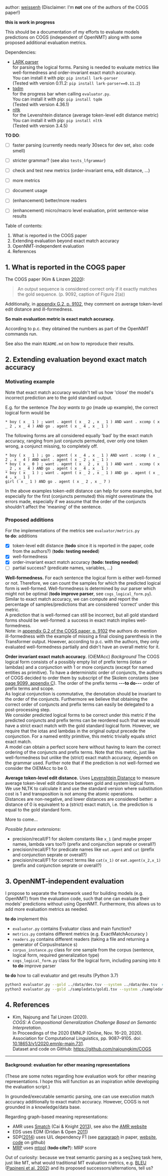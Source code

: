 author: [weissenh](https://github.com/weissenh) (Disclaimer: I'm **not** one of the authors of the COGS paper!)

**this is work in progress**

This should be a documentation of my efforts to evaluate models predictions on 
COGS (independent of OpenNMT) along with some proposed additional evaluation metrics.

Dependencies:
- [LARK parser](https://github.com/lark-parser/lark)  
  for parsing the logical forms. Parsing is needed to evaluate metrics like 
  well-formedness and order-invariant exact match accuracy.  
  You can install it with pip: `pip install lark-parser`  
  (Tested with version 0.11.2: `pip install lark-parser==0.11.2`)
- [tqdm](https://tqdm.github.io/)  
  for the progress bar when calling `evaluator.py`.  
  You can install it with pip: `pip install tqdm`  
  (Tested with version 4.36.1)
- [nltk](https://www.nltk.org/)  
  for the Levenshtein distance (average token-level edit distance metric)  
  You can install it with pip: `pip install nltk`  
  (Tested with version 3.4.5)


**TO DO**:
- [ ] faster parsing (currently needs nearly 30secs for dev set, also: code smell)
- [ ] stricter grammar? (see also `tests_lfgrammar`)
- [ ] check and test new metrics (order-invariant ema, edit distance, ...)
- [ ] more metrics
- [ ] document usage
- [ ] (enhancement) better/more readers
- [ ] (enhancement) micro/macro level evaluation, print sentence-wise results


Table of contents:
1. What is reported in the COGS paper
2. Extending evaluation beyond exact match accuracy
3. OpenNMT-independent evaluation
4. References


## 1. What is reported in the COGS paper

The COGS paper (Kim & Linzen [2020](https://www.aclweb.org/anthology/2020.emnlp-main.731)):

> An output sequence is considered correct only if it exactly matches the gold sequence. 
> (p. 9092, caption of Figure 2(a))

Additionally, in 
[appendix G.2, p. 9102](https://www.aclweb.org/anthology/2020.emnlp-main.731.pdf#page=16), 
they comment on average token-level edit distance and ill-formedness.

**So main evaluation metric is exact match accuracy.**

According to p.c. they obtained the numbers as part of the OpenNMT commands run.

See also the main `README.md` on how to reproduce their results.


## 2. Extending evaluation beyond exact match accuracy

### Motivating example
Note that exact match accuracy wouldn't tell us how 'close' 
the model's incorrect prediction are to the gold standard output.

E.g. for the sentence *The boy wants to go* (made up example), 
the correct logical form would be
```
* boy ( x _ 1 ) ; want . agent ( x _ 2 , x _ 1 ) AND want . xcomp ( x _ 2 , x _ 4 ) AND go . agent ( x _ 4 , x _ 1 )
```
The following forms are all considered equally 'bad' by the exact match accuracy,
ranging from just conjuncts permuted, over only one token wrong, a conjunct missing, to completely off.
```
* boy ( x _ 1 ) ; go . agent ( x _ 4 , x _ 1 ) AND want . xcomp ( x _ 2 , x _ 4 ) AND want . agent ( x _ 2 , x _ 1 )
* boy ( x _ 0 ) ; want . agent ( x _ 2 , x _ 1 ) AND want . xcomp ( x _ 2 , x _ 4 ) AND go . agent ( x _ 4 , x _ 1 )
* boy ( x _ 1 ) ; want . agent ( x _ 2 , x _ 1 ) AND go . agent ( x _ 4 , x _ 1 )
girl ( x _ 1 ) AND go . agent ( x _ 2 , x _ 7 )
```
In the above examples token-edit distance can help for some examples,
but especially for the first (conjuncts permuted) this might overestimate the errors made,
especially if we assume that the order of the conjuncts shouldn't affect the 'meaning' of the sentence.

### Proposed additions

For the implementations of the metrics see `evaluator/metrics.py`  
**to do**: additions
- [x] token-level edit distance (**todo** since it is reported in the paper, code from the authors?) (**todo: testing needed**)
- [x] well-formedness 
- [x] order-invariant exact match accuracy (**todo: testing needed**)
- [ ] partial success? (predicate names, variables, ...)

**Well-formedness.** For each sentence the logical form is either well-formed or not.
Therefore, we can count the samples for which the predicted logical form is well-formed.
Well-formedness is determined by our parser which might not be optimal 
(**todo improve parser**, see `cogs_logical_form.py`).
Similar to exact match accuracy, we can compute and report the percentage of 
samples/predictions that are considered 'correct' under this metric.  
A prediction that is well-formed can still be incorrect, but  all gold standard 
forms should be well-formed: a success in exact match implies well-formedness.  
Note: in [appendix G.2 of the COGS paper, p. 9102](https://www.aclweb.org/anthology/2020.emnlp-main.731.pdf#page=16)
the authors do mention ill-formedness with the example of missing a final 
closing parenthesis in the Transformer output. However, according to p.c. with 
the authors, they only evaluated well-formedness partially and didn't have an 
overall metric for it.  

**Order invariant exact match accuracy.** (OiEMAcc) 
*Background* The COGS logical form consists of a possibly empty list of prefix 
terms (iotas or lambdas) and a conjunction with 1 or more conjuncts 
(except for named entities as primitive).
To have a deterministic order of conjuncts, the authors of COGS decided to order 
them by subscript of the Skolem constants (see 
[page 9099, appendix C](https://www.aclweb.org/anthology/2020.emnlp-main.731.pdf#page=13)).
The order of the prefix terms **---to do---** order of prefix terms and scope.  
As logical conjunction is commutative, the denotation should be invariant to the
order of the conjuncts. Furthermore we believe that obtaining the correct order 
of conjuncts and prefix terms can easily be delegated to a post-processing step.  
We consider predicted logical forms to be correct under this metric if the 
predicted conjuncts and prefix terms can be reordered such that we would have a 
strict exact match with the gold standard logical form. However, we require that
the iotas and lambdas in the original output precede the conjunction.
For a named entity primitive, this metric trivially equals strict exact match.  
A model can obtain a perfect score here without having to learn the correct 
ordering of the conjuncts and prefix terms.
Note that this metric, 
just like well-formedness but unlike the (strict) exact match accuracy, 
depends on the grammar used. Further note that if the prediction is not 
well-formed we consider the OiEMAcc to be 0.

**Average token-level edit distance.**
Uses [Levenshtein Distance](https://en.wikipedia.org/wiki/Levenshtein_distance)
to measure average token-level edit distance between gold and system logical form.
We use NLTK to calculate it and use the standard version where substitution cost 
is 1 and transposition is  not among the atomic operations.  
Distances are non-negative, and lower distances are considered better: 
a distance of 0 is equivalent to a (strict) exact match, i.e. the prediction is 
equal to the gold standard form.


More to come...

*Possible future extensions*:  
- precision/recall/F1 for skolem constants like `x_1` (and maybe proper names, lambda vars too?) (prefix and conjunction seprate or overall?)
- precision/recall/F1 for predicate names like `eat.agent` and `cat` (prefix and conjunction seprate or overall?)
- precision/recall/F1 for correct terms like `cat(x_1)` or `eat.agent(x_2,x_1)` (prefix and conjunction seprate or overall?)


## 3. OpenNMT-independent evaluation

I propose to separate the framework used for building models (e.g. OpenNMT)
from the evaluation code, such that one can evaluate their models' predictions 
without using OpenNMT. Furthermore, this allows us to add more evaluation metrics as needed.

**to do** implement this
- `evaluator.py` contains Evaluator class and main function?
- `metrics.py`  contains different metrics (e.g. ExactMatchAccuracy )
- `readers.py` contains different readers (taking a file and returning a generator of CorpusInstance s)
- `corpus_instance.py` class for one sample from the corpus (sentence, logical form, required generalization type)
- `cogs_logical_form.py` class for the logical form, including parsing into it **to do** improve parser

**to do** how to call evaluator and get results (Python 3.7)
```bash
python3 evaluator.py --gold ../data/dev.tsv --system ../data/dev.tsv  # should give perfect results
python3 evaluator.py --gold ./sampledata/gold1.tsv --system ./sampledata/system1.tsv
```


## 4. References

- Kim, Najoung and Tal Linzen (2020).   
  *COGS: A Compositional Generalization Challenge Based on Semantic Interpretation*.  
  In Proceedings of the 2020 EMNLP (Online, Nov. 16–20, 2020).  
  Association for Computational Linguistics, pp. 9087–9105.
  doi: [10.18653/v1/2020.emnlp-main.731](https://www.aclweb.org/anthology/2020.emnlp-main.731).  
  Dataset and code on GitHub: https://github.com/najoungkim/COGS


-----------------------
#### Background: evaluation for other meaning representations

(These are some notes regarding how evaluation work for other meaning representations.
I hope this will function as an inspiration while developing the evaluation script.)

In grounded/executable semantic parsing, one can use execution match accuracy 
additionally to exact match accuracy. However, COGS is not grounded in a knowledge/data base.

Regarding graph-based meaning representations:
- AMR uses [Smatch](https://github.com/snowblink14/smatch) 
  (Cai & Knight [2013](https://www.aclweb.org/anthology/P13-2131/)), 
  see also the [AMR website](https://amr.isi.edu/evaluation.html)
- EDS uses EDM (Dridan & Open [2011](https://www.aclweb.org/anthology/W11-2927/))
- SDP([2014](https://alt.qcri.org/semeval2014/task8/)) uses U/L dependency F1 
  (see [paragraph](https://www.aclweb.org/anthology/S14-2008.pdf#page=7) in paper, 
  [website](https://alt.qcri.org/semeval2014/task8/index.php?id=evaluation), 
  [code](https://github.com/semantic-dependency-parsing/toolkit) on github)
- [MRP](http://mrp.nlpl.eu/2020/index.php) uses [mtool](https://github.com/cfmrp/mtool) (**todo cite?**): MRP score

Out of curiosity: because we treat semantic parsing as a seq2seq task here,
just like MT, what would traditional MT evaluation metrics,
e.g. [BLEU](https://en.wikipedia.org/wiki/BLEU) 
([Papineni et al. 2002](https://www.aclweb.org/anthology/P02-1040/)) and its
proposed successors/alternations,
tell us?
